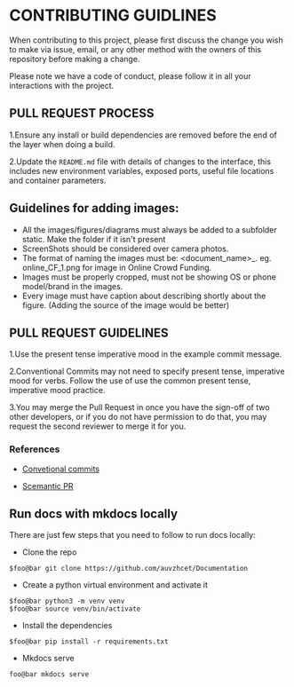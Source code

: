 # CONTRIBUTING GUIDLINES

When contributing to this project, please first discuss the change you wish to make via issue, email, or any other method with the owners of this repository before making a change.

Please note we have a code of conduct, please follow it in all your interactions with the project.

## PULL REQUEST PROCESS

1.Ensure any install or build dependencies are removed before the end of the layer when doing a build.

2.Update the `README.md` file with details of changes to the interface, this includes new environment variables, exposed ports, useful file locations and container parameters.

## Guidelines for adding images:

- All the images/figures/diagrams must always be added to a subfolder static. Make the folder if it isn't present
- ScreenShots should be considered over camera photos.
- The format of naming the images must be: <document_name>_. eg. online_CF_1.png for image in Online Crowd Funding.
- Images must be properly cropped, must not be showing OS or phone model/brand in the images.
- Every image must have caption about describing shortly about the figure. (Adding the source of the image would be better)

## PULL REQUEST GUIDELINES

1.Use the present tense imperative mood in the example commit message.

2.Conventional Commits may not need to specify present tense, imperative mood for verbs. Follow the use of use the common present tense, imperative mood practice.

3.You may merge the Pull Request in once you have the sign-off of two other developers, or if you do not have permission to do that, you may request the second reviewer to merge it for you.

### References

- [Convetional commits](https://www.conventionalcommits.org/en/v1.0.0/)

- [Scemantic PR](https://github.com/probot/semantic-pull-requests)

## Run docs with mkdocs locally

There are just few steps that you need to follow to run docs locally:

- Clone the repo

```console
$foo@bar git clone https://github.com/auvzhcet/Documentation
```

- Create a python virtual environment and activate it

```console
$foo@bar python3 -m venv venv
$foo@bar source venv/bin/activate
```

- Install the dependencies

```console
$foo@bar pip install -r requirements.txt
```

- Mkdocs serve

```console
foo@bar mkdocs serve
```

